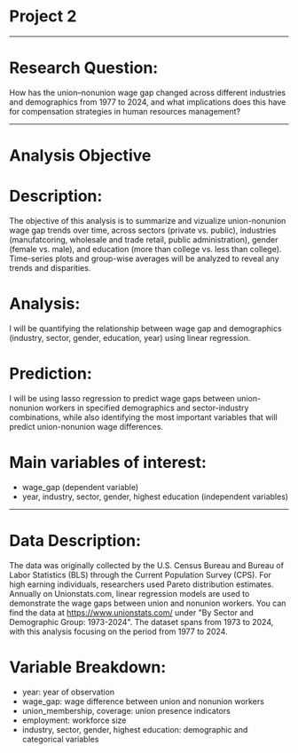 # Project 2
---
# Research Question:
How has the union–nonunion wage gap changed across different industries and demographics from 1977 to 2024, and what implications does this have for compensation strategies in human resources management?

---
# Analysis Objective
# Description: 
The objective of this analysis is to summarize and vizualize union-nonunion wage gap trends over time, across sectors (private vs. public), industries (manufatcoring, wholesale and trade retail, public administration), gender (female vs. male), and education (more than college vs. less than college). Time-series plots and group-wise averages will be analyzed to reveal any trends and disparities. 
# Analysis:
I will be quantifying the relationship between wage gap and demographics (industry, sector, gender, education, year) using linear regression. 
# Prediction:
I will be using lasso regression to predict wage gaps between union-nonunion workers in specified demographics and sector-industry combinations, while also identifying the most important variables that will predict union-nonunion wage differences.
# Main variables of interest: 
* wage_gap (dependent variable)
* year, industry, sector, gender, highest education (independent variables)

---
# Data Description:
The data was originally collected by the U.S. Census Bureau and Bureau of Labor Statistics (BLS) through the Current Population Survey (CPS). For high earning individuals, researchers used Pareto distribution estimates. Annually on Unionstats.com, linear regression models are used to demonstrate the wage gaps between union and nonunion workers. You can find the data at https://www.unionstats.com/ under "By Sector and Demographic Group: 1973-2024". The dataset spans from 1973 to 2024, with this analysis focusing on the period from 1977 to 2024.

# Variable Breakdown:
* year: year of observation
* wage_gap: wage difference between union and nonunion workers
* union_membership, coverage: union presence indicators
* employment: workforce size
* industry, sector, gender, highest education: demographic and categorical variables
